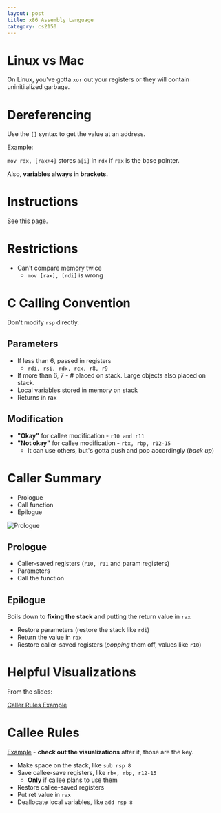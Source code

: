 ```yaml
---
layout: post 
title: x86 Assembly Language
category: cs2150
---
```


# Linux vs Mac

On Linux, you've gotta `xor` out your registers or they will contain uninitiialized garbage. 

# Dereferencing

Use the `[]` syntax to get the value at an address. 

Example: 

`mov rdx, [rax+4]` stores `a[i]` in `rdx` if `rax` is the base pointer. 

Also, **variables always in brackets.**
# Instructions

See [this](http://www.cs.virginia.edu/~evans/cs216/guides/x86.html) page. 

# Restrictions 

* Can't compare memory twice
    * `mov [rax], [rdi]` is <span class="red">wrong</span>

# C Calling Convention 

<span class="red">Don't</span> modify `rsp` directly.

## Parameters 

* If less than 6, passed in registers 
    * `rdi, rsi, rdx, rcx, r8, r9`
* If more than 6, 7 - # placed on stack. Large objects also placed on stack. 
* Local variables stored in memory on stack 
* Returns in rax 

## Modification 

* **"Okay"** for callee modification - `r10 and r11`
* **"Not okay"** for callee modification - `rbx, rbp, r12-15`
    * It can use others, but's gotta push and pop accordingly (*back up*)

# Caller Summary 

* Prologue 
* Call function 
* Epilogue

![Prologue](https://slideplayer.com/slide/12563972/75/images/7/Example+%28Prologue%29+caller_frame+%E2%80%A6+EBP+3+2+int+f%28int+a%2C+int+b%2C+int+c%29+%7B.jpg)

## Prologue

* Caller-saved registers (`r10, r11` and param registers)
* Parameters 
* Call the function 

## Epilogue 

Boils down to **fixing the stack** and putting the return value in `rax`

* Restore parameters (restore the stack like `rdi`)
* Return the value in `rax` 
* Restore caller-saved registers (*popping* them off, values like `r10`)

# Helpful Visualizations

From the slides: 

[Caller Rules Example](https://uva-cs.github.io/pdr/slides/08-assembly-64bit.html#/6/7)

# Callee Rules 

[Example](https://uva-cs.github.io/pdr/slides/08-assembly-64bit.html#/7/8) - **check out the visualizations** after it, those are the key.

* Make space on the stack, like `sub rsp 8`
* Save callee-save registers, like `rbx, rbp, r12-15`
    * **Only** if callee plans to use them 
* Restore callee-saved registers
* Put ret value in `rax`
* Deallocate local variables, like `add rsp 8`

